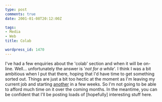 ```yaml
---
type: post
comments: true
date: 2001-01-08T20:12:00Z

tags:
- Media
- Web
title: Colab

wordpress_id: 1470
---
```


I've had a few enquiries about the 'colab' section and when it will be on-line. Well… unfortunately the answer is '_not for a while_'. I think I was a bit ambitious when I put that there, hoping that I'd have time to get something sorted out. Things are just a bit too hectic at the moment as I'm leaving my current job and starting [another](http://www.presence-multimedia.co.uk) in a few weeks. So I'm not going to be able to afford much time on it over the coming months. In the meantime, you can be confident that I'll be posting loads of [hopefully] interesting stuff here.
